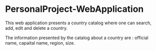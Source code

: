# PersonalProject-WebApplication
This web application presents a country catalog where one can search, add, edit and delete a country. 

The information presented by the catalog about a country are : official name, capaital name, region, size.


